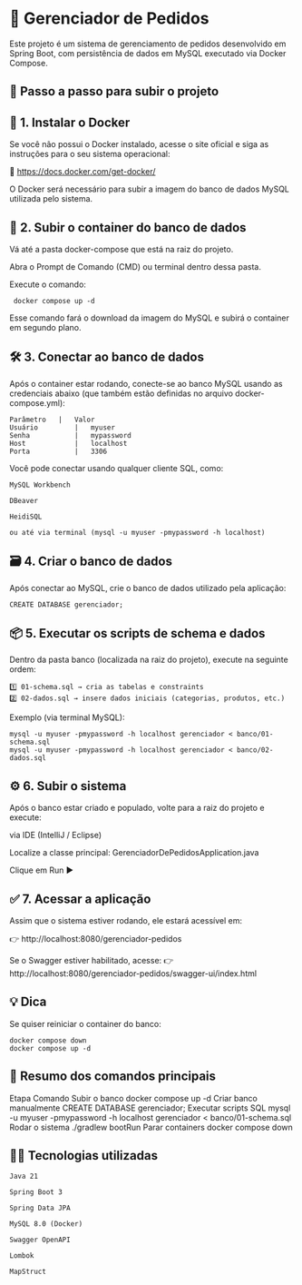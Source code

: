 # 🧾 Gerenciador de Pedidos

Este projeto é um sistema de gerenciamento de pedidos desenvolvido em Spring Boot, com persistência de dados em MySQL executado via Docker Compose.

## 🚀 Passo a passo para subir o projeto
## 🧩 1. Instalar o Docker

Se você não possui o Docker instalado, acesse o site oficial e siga as instruções para o seu sistema operacional:

🔗 https://docs.docker.com/get-docker/

O Docker será necessário para subir a imagem do banco de dados MySQL utilizada pelo sistema.

## 🐳 2. Subir o container do banco de dados

Vá até a pasta docker-compose que está na raiz do projeto.

Abra o Prompt de Comando (CMD) ou terminal dentro dessa pasta.

Execute o comando:

     docker compose up -d 

Esse comando fará o download da imagem do MySQL e subirá o container em segundo plano.

## 🛠️ 3. Conectar ao banco de dados

Após o container estar rodando, conecte-se ao banco MySQL usando as credenciais abaixo (que também estão definidas no arquivo docker-compose.yml):

    Parâmetro	|   Valor
    Usuário	        |   myuser
    Senha	        |   mypassword
    Host	        |   localhost
    Porta	        |   3306

Você pode conectar usando qualquer cliente SQL, como:

    MySQL Workbench
    
    DBeaver
    
    HeidiSQL
    
    ou até via terminal (mysql -u myuser -pmypassword -h localhost)

## 🗃️ 4. Criar o banco de dados

Após conectar ao MySQL, crie o banco de dados utilizado pela aplicação:

    CREATE DATABASE gerenciador;

## 📦 5. Executar os scripts de schema e dados

Dentro da pasta banco (localizada na raiz do projeto), execute na seguinte ordem:

    1️⃣ 01-schema.sql → cria as tabelas e constraints
    2️⃣ 02-dados.sql → insere dados iniciais (categorias, produtos, etc.)

Exemplo (via terminal MySQL):

    mysql -u myuser -pmypassword -h localhost gerenciador < banco/01-schema.sql
    mysql -u myuser -pmypassword -h localhost gerenciador < banco/02-dados.sql

## ⚙️ 6. Subir o sistema

Após o banco estar criado e populado, volte para a raiz do projeto e execute:

via IDE (IntelliJ / Eclipse)

Localize a classe principal:
GerenciadorDePedidosApplication.java

Clique em Run ▶️

## ✅ 7. Acessar a aplicação

Assim que o sistema estiver rodando, ele estará acessível em:

👉 http://localhost:8080/gerenciador-pedidos

Se o Swagger estiver habilitado, acesse:
👉 http://localhost:8080/gerenciador-pedidos/swagger-ui/index.html

## 💡 Dica

Se quiser reiniciar o container do banco:

    docker compose down
    docker compose up -d

## 🧰 Resumo dos comandos principais
Etapa	Comando
Subir o banco	docker compose up -d
Criar banco manualmente	CREATE DATABASE gerenciador;
Executar scripts SQL	mysql -u myuser -pmypassword -h localhost gerenciador < banco/01-schema.sql
Rodar o sistema	./gradlew bootRun
Parar containers	docker compose down
## 🧑‍💻 Tecnologias utilizadas

    Java 21
    
    Spring Boot 3
    
    Spring Data JPA
    
    MySQL 8.0 (Docker)
    
    Swagger OpenAPI
    
    Lombok
    
    MapStruct